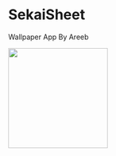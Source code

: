 # SekaiSheet
Wallpaper App By Areeb

<img src="[https://your-image-url.type](https://user-images.githubusercontent.com/56149022/180060419-f43dbde8-6f28-41e8-bc87-d7f7505edc46.png width)" width="200" height="200">

